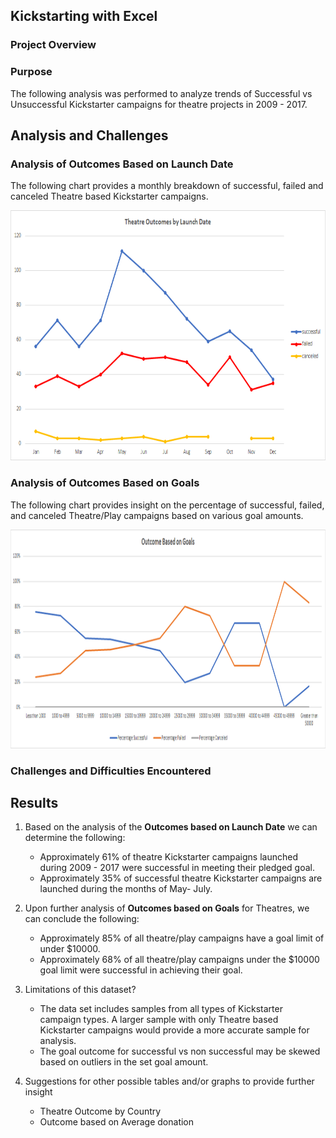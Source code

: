 ## Kickstarting with Excel

### Project Overview

### Purpose
The following analysis was performed to analyze trends of Successful vs Unsuccessful Kickstarter campaigns for theatre projects in 2009 - 2017.

## Analysis and Challenges

### Analysis of Outcomes Based on Launch Date

The following chart provides a monthly breakdown of successful, failed and canceled Theatre based Kickstarter campaigns.
<p align="center">
  <img src="https://raw.githubusercontent.com/joshb738/kickstarter-analysis/main/Resources/Theater_Outcomes_vs_Launch.png" width="700" height="400" />
</p>

### Analysis of Outcomes Based on Goals

The following chart provides insight on the percentage of successful, failed, and canceled Theatre/Play campaigns based on various goal amounts. 
<p align="center">
  <img src="https://raw.githubusercontent.com/joshb738/kickstarter-analysis/main/Resources/Outcomes_vs_Goals.png" width="900" height="350" />
</p>

### Challenges and Difficulties Encountered

## Results

1. Based on the analysis of the **Outcomes based on Launch Date** we can determine the following:
   - Approximately 61% of theatre Kickstarter campaigns launched during 2009 - 2017 were successful in meeting their pledged goal. 
   - Approximately 35% of successful theatre Kickstarter campaigns are launched during the months of May- July. 
  
2. Upon further analysis of **Outcomes based on Goals** for Theatres, we can conclude the following:
   - Approximately 85% of all theatre/play campaigns have a goal limit of under $10000.
   - Approximately 68% of all theatre/play campaigns under the $10000 goal limit were successful in achieving their goal. 

3. Limitations of this dataset? 
   - The data set includes samples from all types of  Kickstarter campaign types. A larger sample with only Theatre based Kickstarter campaigns would provide a more accurate sample for analysis.
   - The goal outcome for successful vs non successful may be skewed based on outliers in the set goal amount.
  
4. Suggestions for other possible tables and/or graphs to provide further insight
   - Theatre Outcome by Country
   - Outcome based on Average donation
   
